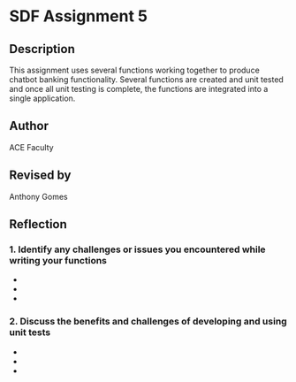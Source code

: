 # SDF Assignment 5

## Description

This assignment uses several functions working together to produce chatbot banking functionality.  Several functions are created and unit tested and once all unit testing is complete, the functions are integrated into a single application.

## Author

ACE Faculty

## Revised by

Anthony Gomes

## Reflection

### 1. Identify any challenges or issues you encountered while writing your functions

-
-
-

### 2. Discuss the benefits and challenges of developing and using unit tests

-
-
-
